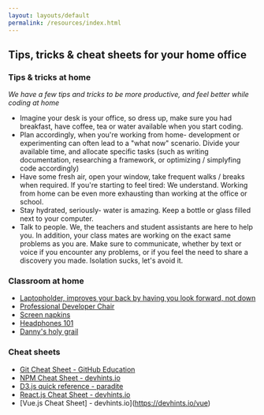 ```yaml
---
layout: layouts/default
permalink: /resources/index.html
---
```


## Tips, tricks & cheat sheets for your home office

### Tips & tricks at home
_We have a few tips and tricks to be more productive, and feel better while coding at home_
* Imagine your desk is your office, so dress up, make sure you had breakfast, have coffee, tea or water available when you start coding.
* Plan accordingly, when you're working from home- development or experimenting can often lead to a "what now" scenario. Divide your available time, and allocate specific tasks (such as writing documentation, researching a framework, or optimizing / simplyfing code accordingly)
* Have some fresh air, open your window, take frequent walks / breaks when required. If you're starting to feel tired: We understand. Working from home can be even more exhausting than working at the office or school.
* Stay hydrated, seriously- water is amazing. Keep a bottle or glass filled next to your computer.
* Talk to people. We, the teachers and student assistants are here to help you. In addition, your class mates are working on the exact same problems as you are. Make sure to communicate, whether by text or voice if you encounter any problems, or if you feel the need to share a discovery you made. Isolation sucks, let's avoid it.

### Classroom at home
* [Laptopholder, improves your back by having you look forward, not down](https://www.ergowerken.nl/nexstand-k2-laptopstandaard.html?source=googlebase&gclid=CjwKCAjwz6_8BRBkEiwA3p02VV8bV0U5gW2YboDCL370k4QTeKfGy3MRkvxuPSHeqZy-YnqoA4q-ihoC8bwQAvD_BwE)
* [Professional Developer Chair](https://www.amazon.nl/Meisje-Computer-Company-Personeel-ergonomische/dp/B07YRQYPZM/ref=asc_df_B07YRQYPZM/?tag=nlshogostdde-21&linkCode=df0&hvadid=446050030981&hvpos=&hvnetw=g&hvrand=13991046574845367530&hvpone=&hvptwo=&hvqmt=&hvdev=c&hvdvcmdl=&hvlocint=&hvlocphy=9065302&hvtargid=pla-916886503426&psc=1)
* [Screen napkins](https://www.bol.com/nl/p/hidzo-microvezel-brillendoekjes-microvezel-10-stuks-13-13cm/9200000059364744/)
* [Headphones 101](https://www.benkuhn.net/vc/)
* [Danny's holy grail](https://www.dandevri.es/uses/)

### Cheat sheets
* [Git Cheat Sheet - GitHub Education](https://education.github.com/git-cheat-sheet-education.pdf)
* [NPM Cheat Sheet - devhints.io](https://devhints.io/npm)
* [D3.js quick reference - paradite](https://github.com/paradite/d3-cheatsheet)
* [React.js Cheat Sheet - devhints.io](https://devhints.io/react)
* [Vue.js Cheat Sheet] - devhints.io](https://devhints.io/vue)